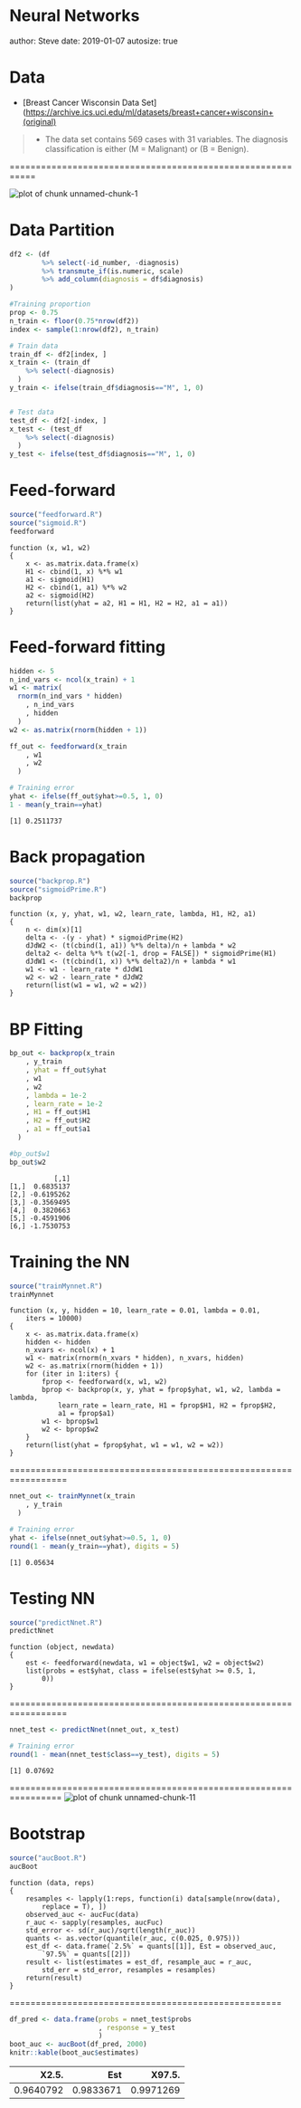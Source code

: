 Neural Networks
========================================================
author: Steve
date: 2019-01-07
autosize: true







Data 
========================================================

* [Breast Cancer Wisconsin Data Set](https://archive.ics.uci.edu/ml/datasets/breast+cancer+wisconsin+(original)

> - The data set contains $569$ cases with $31$ variables. The diagnosis classification is either (M = Malignant) or (B = Benign).


===========================================================



![plot of chunk unnamed-chunk-1](nn_lab_presentation-figure/unnamed-chunk-1-1.png)

Data Partition
===========================================================


```r
df2 <- (df
        %>% select(-id_number, -diagnosis)
        %>% transmute_if(is.numeric, scale)
        %>% add_column(diagnosis = df$diagnosis)
)

#Training proportion
prop <- 0.75 
n_train <- floor(0.75*nrow(df2))
index <- sample(1:nrow(df2), n_train)

# Train data
train_df <- df2[index, ]
x_train <- (train_df
    %>% select(-diagnosis)
  )
y_train <- ifelse(train_df$diagnosis=="M", 1, 0)


# Test data
test_df <- df2[-index, ]
x_test <- (test_df
    %>% select(-diagnosis)
  )
y_test <- ifelse(test_df$diagnosis=="M", 1, 0)
```



Feed-forward
=======================================================


```r
source("feedforward.R")
source("sigmoid.R")
feedforward
```

```
function (x, w1, w2) 
{
    x <- as.matrix.data.frame(x)
    H1 <- cbind(1, x) %*% w1
    a1 <- sigmoid(H1)
    H2 <- cbind(1, a1) %*% w2
    a2 <- sigmoid(H2)
    return(list(yhat = a2, H1 = H1, H2 = H2, a1 = a1))
}
```

Feed-forward fitting
========================================================


```r
hidden <- 5
n_ind_vars <- ncol(x_train) + 1
w1 <- matrix(
  rnorm(n_ind_vars * hidden)
    , n_ind_vars
    , hidden
  )
w2 <- as.matrix(rnorm(hidden + 1))

ff_out <- feedforward(x_train
    , w1
    , w2
  )

# Training error
yhat <- ifelse(ff_out$yhat>=0.5, 1, 0)
1 - mean(y_train==yhat)
```

```
[1] 0.2511737
```


Back propagation
=====================================================================


```r
source("backprop.R")
source("sigmoidPrime.R")
backprop
```

```
function (x, y, yhat, w1, w2, learn_rate, lambda, H1, H2, a1) 
{
    n <- dim(x)[1]
    delta <- -(y - yhat) * sigmoidPrime(H2)
    dJdW2 <- (t(cbind(1, a1)) %*% delta)/n + lambda * w2
    delta2 <- delta %*% t(w2[-1, drop = FALSE]) * sigmoidPrime(H1)
    dJdW1 <- (t(cbind(1, x)) %*% delta2)/n + lambda * w1
    w1 <- w1 - learn_rate * dJdW1
    w2 <- w2 - learn_rate * dJdW2
    return(list(w1 = w1, w2 = w2))
}
```

BP Fitting
=================================================================


```r
bp_out <- backprop(x_train
    , y_train
    , yhat = ff_out$yhat
    , w1
    , w2
    , lambda = 1e-2
    , learn_rate = 1e-2
    , H1 = ff_out$H1
    , H2 = ff_out$H2
    , a1 = ff_out$a1
  )

#bp_out$w1
bp_out$w2
```

```
           [,1]
[1,]  0.6835137
[2,] -0.6195262
[3,] -0.3569495
[4,]  0.3820663
[5,] -0.4591906
[6,] -1.7530753
```


Training the NN
==================================================================


```r
source("trainMynnet.R")
trainMynnet
```

```
function (x, y, hidden = 10, learn_rate = 0.01, lambda = 0.01, 
    iters = 10000) 
{
    x <- as.matrix.data.frame(x)
    hidden <- hidden
    n_xvars <- ncol(x) + 1
    w1 <- matrix(rnorm(n_xvars * hidden), n_xvars, hidden)
    w2 <- as.matrix(rnorm(hidden + 1))
    for (iter in 1:iters) {
        fprop <- feedforward(x, w1, w2)
        bprop <- backprop(x, y, yhat = fprop$yhat, w1, w2, lambda = lambda, 
            learn_rate = learn_rate, H1 = fprop$H1, H2 = fprop$H2, 
            a1 = fprop$a1)
        w1 <- bprop$w1
        w2 <- bprop$w2
    }
    return(list(yhat = fprop$yhat, w1 = w1, w2 = w2))
}
```

=================================================================


```r
nnet_out <- trainMynnet(x_train
    , y_train
  )

# Training error
yhat <- ifelse(nnet_out$yhat>=0.5, 1, 0)
round(1 - mean(y_train==yhat), digits = 5)
```

```
[1] 0.05634
```


Testing NN
=================================================================


```r
source("predictNnet.R")
predictNnet
```

```
function (object, newdata) 
{
    est <- feedforward(newdata, w1 = object$w1, w2 = object$w2)
    list(probs = est$yhat, class = ifelse(est$yhat >= 0.5, 1, 
        0))
}
```


=================================================================


```r
nnet_test <- predictNnet(nnet_out, x_test)

# Training error
round(1 - mean(nnet_test$class==y_test), digits = 5)
```

```
[1] 0.07692
```


================================================================
![plot of chunk unnamed-chunk-11](nn_lab_presentation-figure/unnamed-chunk-11-1.png)


Bootstrap
=======================================================


```r
source("aucBoot.R")
aucBoot
```

```
function (data, reps) 
{
    resamples <- lapply(1:reps, function(i) data[sample(nrow(data), 
        replace = T), ])
    observed_auc <- aucFuc(data)
    r_auc <- sapply(resamples, aucFuc)
    std_error <- sd(r_auc)/sqrt(length(r_auc))
    quants <- as.vector(quantile(r_auc, c(0.025, 0.975)))
    est_df <- data.frame(`2.5%` = quants[[1]], Est = observed_auc, 
        `97.5%` = quants[[2]])
    result <- list(estimates = est_df, resample_auc = r_auc, 
        std_err = std_error, resamples = resamples)
    return(result)
}
```


====================================================

```r
df_pred <- data.frame(probs = nnet_test$probs
                      , response = y_test
                      )
boot_auc <- aucBoot(df_pred, 2000)
knitr::kable(boot_auc$estimates)
```



|     X2.5.|       Est|    X97.5.|
|---------:|---------:|---------:|
| 0.9640792| 0.9833671| 0.9971269|

